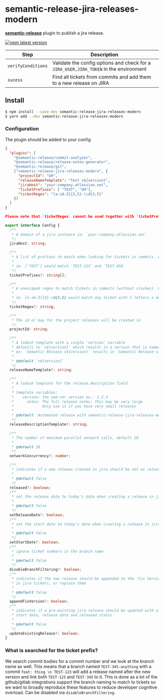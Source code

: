 # semantic-release-jira-releases-modern

[**semantic-release**](https://github.com/semantic-release/semantic-release) plugin to publish a jira release.

[![npm latest version](https://img.shields.io/npm/v/semantic-release-jira-releases-modern/latest.svg)](https://www.npmjs.com/package/semantic-release-jira-releases-modern)


| Step               | Description                                                                                                                                   |
|--------------------|----------------------------------------------------------------------------|
| `verifyConditions` | Validate the config options and check for a `JIRA_USER,JIRA_TOKEN` in the environment |
| `sucess`           | Find all tickets from commits and add them to a new release on JIRA        |

## Install

```bash
$ npm install --save-dev semantic-release-jira-releases-modern
$ yarn add --dev semantic-release-jira-releases-modern
```

### Configuration
The plugin should be added to your config
```json
{
  "plugins": [
    "@semantic-release/commit-analyzer",
    "@semantic-release/release-notes-generator",
    "@semantic-release/git",
    ["semantic-release-jira-releases-modern", {
      "projectId": "UH",
      "releaseNameTemplate": "Test v${version}",
      "jiraHost": "your-company.atlassian.net",
      "ticketPrefixes": [ "TEST", "UH"],
      "ticketRegex": "[a-zA-Z]{3,5}-\\d{3,5}"
    }]
  ]
}

Please note that `ticketRegex` cannot be used together with `ticketPrefixes`.
```
```typescript
export interface Config {
  /**
   * A domain of a jira instance ie: `your-company.atlassian.net`
   */
  jiraHost: string;

  /**
   * A list of prefixes to match when looking for tickets in commits. Cannot be used together with ticketRegex.
   *
   * ie. ['TEST'] would match `TEST-123` and `TEST-456`
   */
  ticketPrefixes?: string[];

  /**
   * A unescaped regex to match tickets in commits (without slashes). Cannot be used together with ticketPrefixes.
   *
   * ie. [a-zA-Z]{4}-\d{3,5} would match any ticket with 3 letters a dash and 3 to 5 numbers, such as `TEST-456`, `TEST-5643` and `TEST-56432`
   */
  ticketRegex?: string;

  /**
   * The id or key for the project releases will be created in
   */
  projectId: string;

  /**
   * A lodash template with a single `version` variable
   * defaults to `v${version}` which results in a version that is named like `v1.0.0`
   * ex: `Semantic Release v${version}` results in `Semantic Release v1.0.0`
   *
   * @default `v${version}`
   */
  releaseNameTemplate?: string;

  /**
   * A lodash template for the release.description field
   *
   * template variables:
   *    version: the sem-ver version ex.: 1.2.3
   *      notes: The full release notes: This may be very large
   *             Only use it if you have very small releases
   *
   * @default `Automated release with semantic-release-jira-releases-modern`
   */
  releaseDescriptionTemplate?: string;

  /**
   * The number of maximum parallel network calls, default 10
   * 
   * @default 10
   */
  networkConcurrency?: number;

  /**
   * indicates if a new release created in jira should be set as released
   * 
   * @default false
   */
  released?: boolean;
  /**
   * set the release date to today's date when creating a release in jira
   * 
   * @default false
   */
  setReleaseDate?: boolean;
  /**
   * set the start date to today's date when creating a release in jira
   * 
   * @default false
   */
  setStartDate?: boolean;
  /**
   * ignore ticket numbers in the branch name
   * 
   * @default false
   */
  disableBranchFiltering?: boolean;
  /**
   * indicates if the new release should be appended to the 'Fix Versions'
   * in jira tickets, or replace them
   * 
   * @default false
   */
  appendFixVersion?: boolean;
  /**
   * indicates if a pre-existing jira release should be updated with a 
   * start date, release date and released status
   * 
   * @default false
   */
  updateExistingRelease?: boolean;
}
```

### What is searched for the ticket prefix?

We search commit bodies for a commit number and we look at the branch name as well. This means that a branch named `TEST-345-anything` with a commit `feat: thing \n TEST-123` will add a release named after the new version and link both `TEST-123` and `TEST-345` to it. This is done as a lot of the github/gitlab integrations support the branch naming to match to tickets so we want to broadly reproduce these features to reduce developer cognitive overload. Can be disabled via `disableBranchFiltering`.

